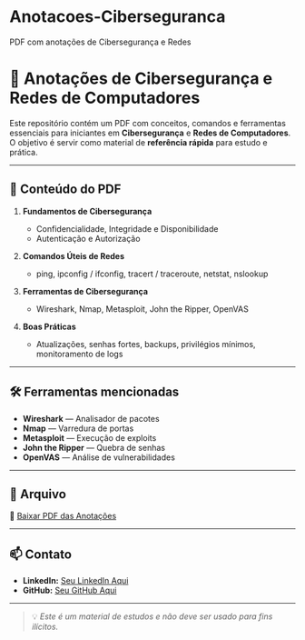 # Anotacoes-Ciberseguranca
PDF com anotações de Cibersegurança e Redes
# 📄 Anotações de Cibersegurança e Redes de Computadores

Este repositório contém um PDF com conceitos, comandos e ferramentas essenciais para iniciantes em **Cibersegurança** e **Redes de Computadores**.  
O objetivo é servir como material de **referência rápida** para estudo e prática.

---

## 📌 Conteúdo do PDF
1. **Fundamentos de Cibersegurança**
   - Confidencialidade, Integridade e Disponibilidade
   - Autenticação e Autorização

2. **Comandos Úteis de Redes**
   - ping, ipconfig / ifconfig, tracert / traceroute, netstat, nslookup

3. **Ferramentas de Cibersegurança**
   - Wireshark, Nmap, Metasploit, John the Ripper, OpenVAS

4. **Boas Práticas**
   - Atualizações, senhas fortes, backups, privilégios mínimos, monitoramento de logs

---

## 🛠 Ferramentas mencionadas
- **Wireshark** — Analisador de pacotes
- **Nmap** — Varredura de portas
- **Metasploit** — Execução de exploits
- **John the Ripper** — Quebra de senhas
- **OpenVAS** — Análise de vulnerabilidades

---

## 📂 Arquivo
📄 [Baixar PDF das Anotações](Anotacoes_Ciberseguranca.pdf)

---

## 📫 Contato
- **LinkedIn:** [Seu LinkedIn Aqui](https://www.linkedin.com/in/anthony-puziski-67506b209/)
- **GitHub:** [Seu GitHub Aqui](https://github.com/anthonypuziski)

---

> 💡 *Este é um material de estudos e não deve ser usado para fins ilícitos.*
